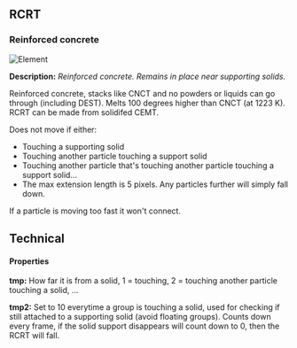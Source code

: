 ## RCRT 
### Reinforced concrete

![Element](https://i.imgur.com/cxRzXxs.gif)

**Description:** *Reinforced concrete. Remains in place near supporting solids.*

Reinforced concrete, stacks like CNCT and no powders or liquids can go through (including DEST). Melts 100 degrees higher than CNCT (at 1223 K). RCRT can be made from solidifed CEMT.

Does not move if either:
- Touching a supporting solid
- Touching another particle touching a support solid
- Touching another particle that's touching another particle touching a support solid...
- The max extension length is 5 pixels. Any particles further will simply fall down.

If a particle is moving too fast it won't connect.


## Technical

#### Properties
**tmp:** How far it is from a solid, 1 = touching, 2 = touching another particle touching a solid, ...

**tmp2:** Set to 10 everytime a group is touching a solid, used for checking if still attached to a supporting solid (avoid floating groups). Counts down every frame, if the solid support disappears will count down to 0, then the RCRT will fall.